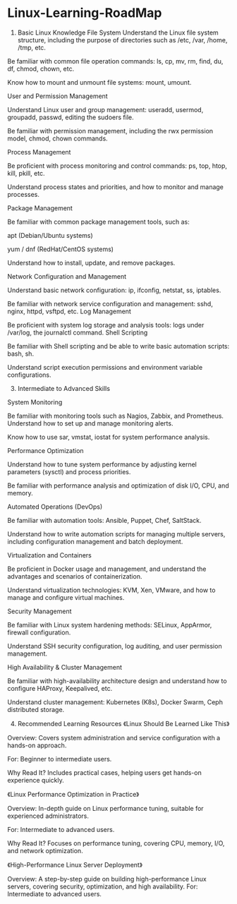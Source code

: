 # Linux-Learning-RoadMap

1. Basic Linux Knowledge
File System
Understand the Linux file system structure, including the purpose of directories such as /etc, /var, /home, /tmp, etc.

Be familiar with common file operation commands: ls, cp, mv, rm, find, du, df, chmod, chown, etc.

Know how to mount and unmount file systems: mount, umount.

User and Permission Management

Understand Linux user and group management: useradd, usermod, groupadd, passwd, editing the sudoers file.

Be familiar with permission management, including the rwx permission model, chmod, chown commands.

Process Management

Be proficient with process monitoring and control commands: ps, top, htop, kill, pkill, etc.

Understand process states and priorities, and how to monitor and manage processes.

Package Management

Be familiar with common package management tools, such as:

apt (Debian/Ubuntu systems)

yum / dnf (RedHat/CentOS systems)

Understand how to install, update, and remove packages.

Network Configuration and Management

Understand basic network configuration: ip, ifconfig, netstat, ss, iptables.

Be familiar with network service configuration and management: sshd, nginx, httpd, vsftpd, etc.
Log Management

Be proficient with system log storage and analysis tools: logs under /var/log, the journalctl command.
Shell Scripting

Be familiar with Shell scripting and be able to write basic automation scripts: bash, sh.

Understand script execution permissions and environment variable configurations.

3. Intermediate to Advanced Skills

System Monitoring

Be familiar with monitoring tools such as Nagios, Zabbix, and Prometheus. Understand how to set up and manage monitoring alerts.

Know how to use sar, vmstat, iostat for system performance analysis.

Performance Optimization

Understand how to tune system performance by adjusting kernel parameters (sysctl) and process priorities.

Be familiar with performance analysis and optimization of disk I/O, CPU, and memory.

Automated Operations (DevOps)

Be familiar with automation tools: Ansible, Puppet, Chef, SaltStack.

Understand how to write automation scripts for managing multiple servers, including configuration management and batch deployment.

Virtualization and Containers

Be proficient in Docker usage and management, and understand the advantages and scenarios of containerization.

Understand virtualization technologies: KVM, Xen, VMware, and how to manage and configure virtual machines.

Security Management

Be familiar with Linux system hardening methods: SELinux, AppArmor, firewall configuration.

Understand SSH security configuration, log auditing, and user permission management.

High Availability & Cluster Management

Be familiar with high-availability architecture design and understand how to configure HAProxy, Keepalived, etc.

Understand cluster management: Kubernetes (K8s), Docker Swarm, Ceph distributed storage.

4. Recommended Learning Resources
《Linux Should Be Learned Like This》

Overview: Covers system administration and service configuration with a hands-on approach.

For: Beginner to intermediate users.

Why Read It? Includes practical cases, helping users get hands-on experience quickly.

《Linux Performance Optimization in Practice》 

Overview: In-depth guide on Linux performance tuning, suitable for experienced administrators.

For: Intermediate to advanced users.

Why Read It? Focuses on performance tuning, covering CPU, memory, I/O, and network optimization.

《High-Performance Linux Server Deployment》

Overview: A step-by-step guide on building high-performance Linux servers, covering security, optimization, and high availability.
For: Intermediate to advanced users.
